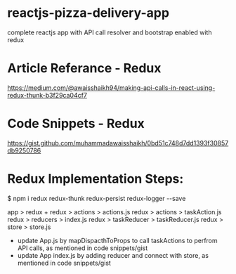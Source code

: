# reactjs-pizza-delivery-app
complete reactjs app with API call resolver and bootstrap enabled with redux 

# Article Referance - Redux
https://medium.com/@awaisshaikh94/making-api-calls-in-react-using-redux-thunk-b3f29ca04cf7

# Code Snippets - Redux
https://gist.github.com/muhammadawaisshaikh/0bd51c748d7dd1393f30857db9250786

# Redux Implementation Steps:

$ npm i redux redux-thunk redux-persist redux-logger --save

app > redux +
redux > actions > actions.js
redux > actions > taskAction.js
redux > reducers > index.js
redux > taskReducer > taskReducer.js
redux > store > store.js

- update App.js by mapDispacthToProps to call taskActions to perfrom API calls, as mentioned in code snippets/gist
- update App index.js by adding reducer and connect with store, as mentioned in code snippets/gist